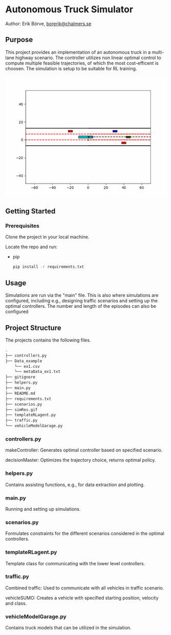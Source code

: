 # Autonomous Truck Simulator
Author: Erik Börve, borerik@chalmers.se  

 ## Purpose
 This project provides an implementation of an autonomous truck in a multi-lane highway scenario. The controller utilizes non linear optimal control to compute multiple feasible trajectories, of which the most cost-efficent is choosen. The simulation is setup to be suitable for RL training.
 
 ![](https://github.com/BorveErik/Autonomous-Truck-Sim/blob/RL_training_env/simRes.gif)

 ## Getting Started

 ### Prerequisites

 Clone the project in your local machine.

Locate the repo and run:
* pip
  ```sh
  pip install -r requirements.txt
  ```


## Usage
Simulations are run via the "main" file. This is also where simulations are configured, including e.g., designing traffic scenarios and setting up the optimal controllers. The number and length of the episodes can also be configured

 ## Project Structure
The projects contains the following files.
```bash
.
├── controllers.py
├── Data_example
    └── ex1.csv
    └── metaData_ex1.txt
├── gitignore
├── helpers.py
├── main.py
├── README.md
├── requirements.txt
├── scenarios.py
├── simRes.gif
├── templateRLagent.py
├── traffic.py
└── vehicleModelGarage.py

```

 ### controllers.py
 makeController:
 Generates optimal controller based on specified scenario.
 
 decisionMaster:
 Optimizes the trajectory choice, returns optimal policy.
 ### helpers.py
 Contains assisting functions, e.g., for data extraction and plotting.
 ### main.py
 Running and setting up simulations.
 
 ### scenarios.py
 Formulates constraints for the different scenarios considered in the optimal controllers.
 
 ### templateRLagent.py
 Template class for communicating with the lower level controllers.
 
 ### traffic.py
 Combined traffic: Used to communicate with all vehicles in traffic scenario.
 
 vehicleSUMO: Creates a vehicle with specified starting position, velocity and class.
 
 ### vehicleModelGarage.py
 Contains truck models that can be utilized in the simulation.
